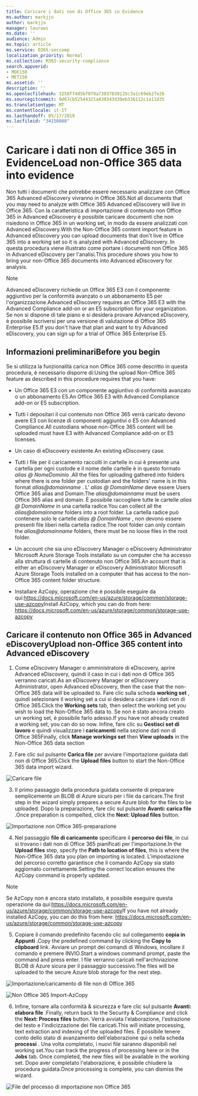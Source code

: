 ```yaml
---
title: Caricare i dati non di Office 365 in Evidence
ms.author: markjjo
author: markjjo
manager: laurawi
ms.date: ''
audience: Admin
ms.topic: article
ms.service: O365-seccomp
localization_priority: Normal
ms.collection: M365-security-compliance
search.appverid:
- MOE150
- MET150
ms.assetid: ''
description: ''
ms.openlocfilehash: 3258ff4d5bf079a73837038135c3a1c69eb2fe26
ms.sourcegitcommit: 9d67cb52544321a430343d39eb336112c1a11d35
ms.translationtype: MT
ms.contentlocale: it-IT
ms.lasthandoff: 05/17/2019
ms.locfileid: "34150808"
---
```

# <a name="load-non-office-365-data-into-evidence"></a><span data-ttu-id="a7d73-102">Caricare i dati non di Office 365 in Evidence</span><span class="sxs-lookup"><span data-stu-id="a7d73-102">Load non-Office 365 data into evidence</span></span>

<span data-ttu-id="a7d73-103">Non tutti i documenti che potrebbe essere necessario analizzare con Office 365 Advanced eDiscovery vivranno in Office 365.</span><span class="sxs-lookup"><span data-stu-id="a7d73-103">Not all documents that you may need to analyze with Office 365 Advanced eDiscovery will live in Office 365.</span></span> <span data-ttu-id="a7d73-104">Con la caratteristica di importazione di contenuto non Office 365 in Advanced eDiscovery è possibile caricare documenti che non risiedono in Office 365 in un working set, in modo da essere analizzati con Advanced eDiscovery.</span><span class="sxs-lookup"><span data-stu-id="a7d73-104">With the Non-Office 365 content import feature in Advanced eDiscovery you can upload documents that don't live in Office 365 into a working set so it is analyzed with Advanced eDiscovery.</span></span> <span data-ttu-id="a7d73-105">In questa procedura viene illustrato come portare i documenti non Office 365 in Advanced eDiscovery per l'analisi.</span><span class="sxs-lookup"><span data-stu-id="a7d73-105">This procedure shows you how to bring your non-Office 365 documents into Advanced eDiscovery for analysis.</span></span>

>[!Note]
><span data-ttu-id="a7d73-106">Advanced eDiscovery richiede un Office 365 E3 con il componente aggiuntivo per la conformità avanzato o un abbonamento E5 per l'organizzazione.</span><span class="sxs-lookup"><span data-stu-id="a7d73-106">Advanced eDiscovery requires an Office 365 E3 with the Advanced Compliance add-on or an E5 subscription for your organization.</span></span> <span data-ttu-id="a7d73-107">Se non si dispone di tale piano e si desidera provare Advanced eDiscovery, è possibile iscriversi per una versione di valutazione di Office 365 Enterprise E5.</span><span class="sxs-lookup"><span data-stu-id="a7d73-107">If you don't have that plan and want to try Advanced eDiscovery, you can sign up for a trial of Office 365 Enterprise E5.</span></span>

## <a name="before-you-begin"></a><span data-ttu-id="a7d73-108">Informazioni preliminari</span><span class="sxs-lookup"><span data-stu-id="a7d73-108">Before you begin</span></span>
<span data-ttu-id="a7d73-109">Se si utilizza la funzionalità carica non Office 365 come descritto in questa procedura, è necessario disporre di:</span><span class="sxs-lookup"><span data-stu-id="a7d73-109">Using the upload Non-Office 365 feature as described in this procedure requires that you have:</span></span>

- <span data-ttu-id="a7d73-110">Un Office 365 E3 con un componente aggiuntivo di conformità avanzato o un abbonamento E5.</span><span class="sxs-lookup"><span data-stu-id="a7d73-110">An Office 365 E3 with Advanced Compliance add-on or E5 subscription.</span></span>

- <span data-ttu-id="a7d73-111">Tutti i depositari il cui contenuto non Office 365 verrà caricato devono avere E3 con licenze di componenti aggiuntivi o E5 con Advanced Compliance.</span><span class="sxs-lookup"><span data-stu-id="a7d73-111">All custodians whose non-Office 365 content will be uploaded must have E3 with Advanced Compliance add-on or E5 licenses.</span></span>

- <span data-ttu-id="a7d73-112">Un caso di eDiscovery esistente.</span><span class="sxs-lookup"><span data-stu-id="a7d73-112">An existing eDiscovery case.</span></span>

- <span data-ttu-id="a7d73-113">Tutti i file per il caricamento raccolti in cartelle in cui è presente una cartella per ogni custode e il nome delle cartelle è in questo formato *alias @ NomeDominio* .</span><span class="sxs-lookup"><span data-stu-id="a7d73-113">All the files for uploading gathered into folders where there is one folder per custodian and the folders' name is in this format *alias@domainname* .</span></span> <span data-ttu-id="a7d73-114">L' *alias @ DomainName* deve essere Users Office 365 alias and Domain.</span><span class="sxs-lookup"><span data-stu-id="a7d73-114">The *alias@domainname* must be users Office 365 alias and domain.</span></span> <span data-ttu-id="a7d73-115">È possibile raccogliere tutte le cartelle *alias @ DomainName* in una cartella radice.</span><span class="sxs-lookup"><span data-stu-id="a7d73-115">You can collect all the *alias@domainname* folders into a root folder.</span></span> <span data-ttu-id="a7d73-116">La cartella radice può contenere solo le cartelle *alias @ DomainName* , non devono essere presenti file liberi nella cartella radice.</span><span class="sxs-lookup"><span data-stu-id="a7d73-116">The root folder can only contain the *alias@domainname* folders, there must be no loose files in the root folder.</span></span>

- <span data-ttu-id="a7d73-117">Un account che sia uno eDiscovery Manager o eDiscovery Administrator Microsoft Azure Storage Tools installato su un computer che ha accesso alla struttura di cartelle di contenuto non Office 365.</span><span class="sxs-lookup"><span data-stu-id="a7d73-117">An account that is either an eDiscovery Manager or eDiscovery Administrator Microsoft Azure Storage Tools installed on a computer that has access to the non-Office 365 content folder structure.</span></span>

- <span data-ttu-id="a7d73-118">Installare AzCopy, operazione che è possibile eseguire da qui:https://docs.microsoft.com/en-us/azure/storage/common/storage-use-azcopy</span><span class="sxs-lookup"><span data-stu-id="a7d73-118">Install AzCopy, which you can do from here: https://docs.microsoft.com/en-us/azure/storage/common/storage-use-azcopy</span></span>

## <a name="upload-non-office-365-content-into-advanced-ediscovery"></a><span data-ttu-id="a7d73-119">Caricare il contenuto non Office 365 in Advanced eDiscovery</span><span class="sxs-lookup"><span data-stu-id="a7d73-119">Upload non-Office 365 content into Advanced eDiscovery</span></span>

1. <span data-ttu-id="a7d73-120">Come eDiscovery Manager o amministratore di eDiscovery, aprire Advanced eDiscovery, quindi il caso in cui i dati non di Office 365 verranno caricati.</span><span class="sxs-lookup"><span data-stu-id="a7d73-120">As an eDiscovery Manager or eDiscovery Administrator, open Advanced eDiscovery, then the case that the non-Office 365 data will be uploaded to.</span></span>  <span data-ttu-id="a7d73-121">Fare clic sulla scheda **working set** , quindi selezionare il working set a cui si desidera caricare i dati non di Office 365.</span><span class="sxs-lookup"><span data-stu-id="a7d73-121">Click the **Working sets** tab, then select the working set you wish to load the Non-Office 365 data to.</span></span>  <span data-ttu-id="a7d73-122">Se non è stato ancora creato un working set, è possibile farlo adesso.</span><span class="sxs-lookup"><span data-stu-id="a7d73-122">If you have not already created a working set, you can do so now.</span></span>  <span data-ttu-id="a7d73-123">Infine, fare clic su **Gestisci set di lavoro** e quindi visualizzare i **caricamenti** nella sezione dati non di Office 365</span><span class="sxs-lookup"><span data-stu-id="a7d73-123">Finally, click **Manage workings set** then **View uploads** in the Non-Office 365 data section</span></span>

2. <span data-ttu-id="a7d73-124">Fare clic sul pulsante **Carica file** per avviare l'importazione guidata dati non di Office 365.</span><span class="sxs-lookup"><span data-stu-id="a7d73-124">Click the **Upload files** button to start the Non-Office 365 data import wizard.</span></span>

![Caricare file](../media/574f4059-4146-4058-9df3-ec97cf28d7c7.png)

3. <span data-ttu-id="a7d73-126">Il primo passaggio della procedura guidata consente di preparare semplicemente un BLOB di Azure sicuro per i file da caricare.</span><span class="sxs-lookup"><span data-stu-id="a7d73-126">The first step in the wizard simply prepares a secure Azure blob for the files to be uploaded.</span></span>  <span data-ttu-id="a7d73-127">Dopo la preparazione, fare clic sul pulsante **Avanti: carica file** .</span><span class="sxs-lookup"><span data-stu-id="a7d73-127">Once preparation is compelted, click the **Next: Upload files** button.</span></span>

![Importazione non Office 365-preparazione](../media/0670a347-a578-454a-9b3d-e70ef47aec57.png)
 
4. <span data-ttu-id="a7d73-129">Nel passaggio **file di caricamento** specificare il **percorso dei file**, in cui si trovano i dati non di Office 365 pianificati per l'importazione.</span><span class="sxs-lookup"><span data-stu-id="a7d73-129">In the **Upload files** step, specify the **Path to location of files**, this is where the Non-Office 365 data you plan on importing is located.</span></span>  <span data-ttu-id="a7d73-130">L'impostazione del percorso corretto garantisce che il comando AzCopy sia stato aggiornato correttamente.</span><span class="sxs-lookup"><span data-stu-id="a7d73-130">Setting the correct location ensures the AzCopy command is properly updated.</span></span>

> [!NOTE]
> <span data-ttu-id="a7d73-131">Se AzCopy non è ancora stato installato, è possibile eseguire questa operazione da qui:https://docs.microsoft.com/en-us/azure/storage/common/storage-use-azcopy</span><span class="sxs-lookup"><span data-stu-id="a7d73-131">If you have not already installed AzCopy, you can do this from here: https://docs.microsoft.com/en-us/azure/storage/common/storage-use-azcopy</span></span>

5. <span data-ttu-id="a7d73-132">Copiare il comando predefinito facendo clic sul collegamento **copia in Appunti** .</span><span class="sxs-lookup"><span data-stu-id="a7d73-132">Copy the predefined command by clicking the **Copy to clipboard** link.</span></span> <span data-ttu-id="a7d73-133">Avviare un prompt dei comandi di Windows, incollare il comando e premere INVIO.</span><span class="sxs-lookup"><span data-stu-id="a7d73-133">Start a windows command prompt, paste the command and press enter.</span></span>  <span data-ttu-id="a7d73-134">I file verranno caricati nell'archiviazione BLOB di Azure sicura per il passaggio successivo.</span><span class="sxs-lookup"><span data-stu-id="a7d73-134">The files will be uploaded to the secure Azure blob storage for the next step.</span></span>

![Importazione/caricamento di file non di Office 365](../media/3ea53b5d-7f9b-4dfc-ba63-90a38c14d41a.png)

![Non Office 365 Import-AzCopy](../media/504e2dbe-f36f-4f36-9b08-04aea85d8250.png)

6. <span data-ttu-id="a7d73-137">Infine, tornare alla conformità & sicurezza e fare clic sul pulsante **Avanti: elabora file** .</span><span class="sxs-lookup"><span data-stu-id="a7d73-137">Finally, return back to the Security & Compliance and click the **Next: Process files** button.</span></span>  <span data-ttu-id="a7d73-138">Verrà avviata l'elaborazione, l'estrazione del testo e l'indicizzazione dei file caricati.</span><span class="sxs-lookup"><span data-stu-id="a7d73-138">This will initiate processing, text extraction and indexing of the uploaded files.</span></span>  <span data-ttu-id="a7d73-139">È possibile tenere conto dello stato di avanzamento dell'elaborazione qui o nella scheda **processi** .  Una volta completato, i nuovi file saranno disponibili nel working set.</span><span class="sxs-lookup"><span data-stu-id="a7d73-139">You can track the progress of processing here or in the **Jobs** tab.  Once completed, the new files will be available in the working set.</span></span>  <span data-ttu-id="a7d73-140">Dopo aver completato l'elaborazione, è possibile chiudere la procedura guidata.</span><span class="sxs-lookup"><span data-stu-id="a7d73-140">Once processing is complete, you can dismiss the wizard.</span></span>

![File del processo di importazione non Office 365](../media/218b1545-416a-4a9f-9b25-3b70e8508f67.png)

